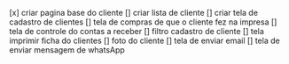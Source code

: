 [x] criar pagina base do cliente
[] criar lista de cliente
[] criar tela de cadastro de clientes
[] tela de compras de que o cliente fez na impresa
[] tela de controle do contas a receber
[] filtro cadastro de cliente
[] tela imprimir ficha do clientes
[] foto do cliente
[] tela de enviar email
[] tela de enviar mensagem de whatsApp
